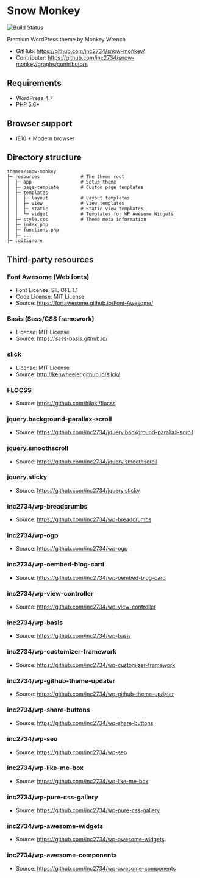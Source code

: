 # Snow Monkey

[![Build Status](https://travis-ci.org/inc2734/snow-monkey.svg?branch=master)](https://travis-ci.org/inc2734/snow-monkey)

Premium WordPress theme by Monkey Wrench

* GitHub: https://github.com/inc2734/snow-monkey/
* Contributer: https://github.com/inc2734/snow-monkey/graphs/contributors

## Requirements
* WordPress 4.7
* PHP 5.6+

## Browser support
* IE10 + Modern browser

## Directory structure
```
themes/snow-monkey
├─ resources               # The theme root
│  ├─ app                  # Setup theme
│  ├─ page-template        # Custom page templates
│  ├─ templates
│  │  ├─ layout            # Layout templates
│  │  ├─ view              # View templates
│  │  ├─ static            # Static view templates
│  │  └─ widget            # Templates for WP Awesome Widgets
│  ├─ style.css            # Theme meta information
│  ├─ index.php
│  ├─ functions.php
│  ├─ ...
├─ .gitignore
```

## Third-party resources

### Font Awesome (Web fonts)
* Font License: SIL OFL 1.1
* Code License: MIT License
* Source: https://fortawesome.github.io/Font-Awesome/

### Basis (Sass/CSS framework)
* License: MIT License
* Source: https://sass-basis.github.io/

### slick
* License: MIT License
* Source: http://kenwheeler.github.io/slick/

### FLOCSS
* Source: https://github.com/hiloki/flocss

### jquery.background-parallax-scroll
* Source: https://github.com/inc2734/jquery.background-parallax-scroll

### jquery.smoothscroll
* Source: https://github.com/inc2734/jquery.smoothscroll

### jquery.sticky
* Source: https://github.com/inc2734/jquery.sticky

### inc2734/wp-breadcrumbs
* Source: https://github.com/inc2734/wp-breadcrumbs

### inc2734/wp-ogp
* Source: https://github.com/inc2734/wp-ogp

### inc2734/wp-oembed-blog-card
* Source: https://github.com/inc2734/wp-oembed-blog-card

### inc2734/wp-view-controller
* Source: https://github.com/inc2734/wp-view-controller

### inc2734/wp-basis
* Source: https://github.com/inc2734/wp-basis

### inc2734/wp-customizer-framework
* Source: https://github.com/inc2734/wp-customizer-framework

### inc2734/wp-github-theme-updater
* Source: https://github.com/inc2734/wp-github-theme-updater

### inc2734/wp-share-buttons
* Source: https://github.com/inc2734/wp-share-buttons

### inc2734/wp-seo
* Source: https://github.com/inc2734/wp-seo

### inc2734/wp-like-me-box
* Source: https://github.com/inc2734/wp-like-me-box

### inc2734/wp-pure-css-gallery
* Source: https://github.com/inc2734/wp-pure-css-gallery

### inc2734/wp-awesome-widgets
* Source: https://github.com/inc2734/wp-awesome-widgets

### inc2734/wp-awesome-components
* Source: https://github.com/inc2734/wp-awesome-components
